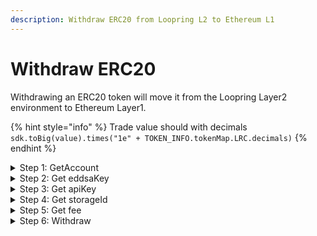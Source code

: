 ```yaml
---
description: Withdraw ERC20 from Loopring L2 to Ethereum L1
---
```


# Withdraw ERC20

Withdrawing an ERC20 token will move it from the Loopring Layer2 environment to Ethereum Layer1.

{% hint style="info" %}
Trade value should with decimals \
`sdk.toBig(value).times("1e" + TOKEN_INFO.tokenMap.LRC.decimals)`
{% endhint %}

<details>

<summary>Step 1: GetAccount</summary>

{% code lineNumbers="true" %}
```typescript
const {accInfo} = await LoopringAPI.exchangeAPI.getAccount({
  owner: LOOPRING_EXPORTED_ACCOUNT.address,
});
console.log("accInfo:", accInfo);
```
{% endcode %}

</details>

<details>

<summary>Step 2: Get eddsaKey</summary>

{% code lineNumbers="true" %}
```typescript
const eddsaKey = await signatureKeyPairMock(accInfo);
console.log("eddsaKey:", eddsaKey.sk);
```
{% endcode %}

</details>

<details>

<summary>Step 3: Get apiKey</summary>

{% code lineNumbers="true" %}
```typescript
const {apiKey} = await LoopringAPI.userAPI.getUserApiKey({
    accountId: accInfo.accountId,
  },
  eddsaKey.sk
);
console.log("apiKey:", apiKey);
```
{% endcode %}

</details>

<details>

<summary>Step 4: Get storageId</summary>

{% code lineNumbers="true" %}
```typescript
const storageId = await LoopringAPI.userAPI.getNextStorageId({
    accountId: accInfo.accountId,
    sellTokenId: TOKEN_INFO.tokenMap["LRC"].tokenId,
  },
  apiKey
);
console.log("storageId:", storageId);
```
{% endcode %}

</details>

<details>

<summary>Step 5: Get fee</summary>

{% code lineNumbers="true" %}
```typescript
const fee = await LoopringAPI.userAPI.getOffchainFeeAmt({
    accountId: accInfo.accountId,
    requestType: sdk.OffchainFeeReqType.OFFCHAIN_WITHDRAWAL,
    tokenSymbol: TOKEN_INFO.tokenMap["LRC"].symbol,
  },
  apiKey
);
console.log("fee:", fee);
```
{% endcode %}

</details>

<details>

<summary>Step 6: Withdraw</summary>

{% code lineNumbers="true" %}
```typescript
const response = await LoopringAPI.userAPI.submitOffchainWithdraw({
  request: {
    exchange: LOOPRING_EXPORTED_ACCOUNT.exchangeAddress,
    accountId: LOOPRING_EXPORTED_ACCOUNT.accountId,
    counterFactualInfo: undefined,
    fastWithdrawalMode: false,
    hashApproved: "",
    maxFee: {
      tokenId: TOKEN_INFO.tokenMap["LRC"].tokenId,
      volume: fee.fees["LRC"].fee ?? "9400000000000000000",
    },
    minGas: 0,
    owner: LOOPRING_EXPORTED_ACCOUNT.address,
    to: LOOPRING_EXPORTED_ACCOUNT.address,
    storageId: 0,
    token: {
      tokenId: TOKEN_INFO.tokenMap.LRC.tokenId,
      volume: LOOPRING_EXPORTED_ACCOUNT.tradeLRCValue.toString(),
    },
    validUntil: 0,
  },
  web3,
  chainId: sdk.ChainId.GOERLI,
  walletType: sdk.ConnectorNames.MetaMask,
  eddsaKey: eddsaKey.sk,
  apiKey,
});
console.log("response:", response);
```
{% endcode %}

</details>
